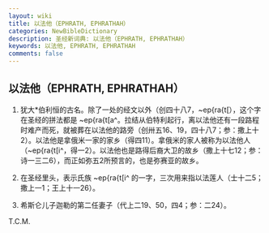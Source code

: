 ```yaml
---
layout: wiki
title: 以法他（EPHRATH, EPHRATHAH）
categories: NewBibleDictionary
description: 圣经新词典: 以法他（EPHRATH, EPHRATHAH）
keywords: 以法他, EPHRATH, EPHRATHAH
comments: false
---
```


## 以法他（EPHRATH, EPHRATHAH）

1. 犹大*伯利恒的古名。除了一处的经文以外（创四十八7，~ep{ra{t[），这个字在圣经的拼法都是 ~ep{ra{t[a^。拉结从伯特利起行，离以法他还有一段路程时难产而死，就被葬在以法他的路旁（创卅五16、19，四十八7；参：撒上十2）。以法他是拿俄米一家的家乡（得四11）。拿俄米的家人被称为以法他人（~ep{ra{t[i^，得一2）。以法他也是路得后裔大卫的故乡（撒上十七12；参：诗一三二6），而正如弥五2所预言的，也是弥赛亚的故乡。

2. 在圣经里头，表示氏族 ~ep{ra{t[i^ 的一字，三次用来指以法莲人（士十二5；撒上一1；王上十一26）。

3. 希斯仑儿子迦勒的第二任妻子（代上二19、50，四4；参：二24）。

T.C.M.








